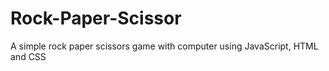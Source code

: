 # Rock-Paper-Scissor
A simple rock paper scissors game with computer using JavaScript, HTML and CSS
